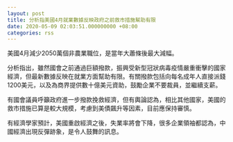 ```yaml
---
layout: post
title: 分析指美國4月就業數據反映政府之前救市措施幫助有限
date: 2020-05-09 02:03:51.000000000 +08:00
categories: rss
---
```


美國4月減少2050萬個非農業職位，是當年大蕭條後最大減幅。

分析指出，雖然國會之前通過巨額撥款，振興受新型冠狀病毒疫情嚴重衝擊的國家經濟，但最新數據反映在就業方面幫助有限。有關撥款包括向每名成年人直接派錢1200美元，以及為商界提供數十億美元資助，鼓勵企業不要裁員，並繼續支薪。

有國會議員呼籲政府進一步撥款挽救經濟，但有輿論認為，相比其他國家，美國的救市措施已算是較大規模，考慮到美債飆升等因素，目前應保持審慎。

有經濟學家預計，美國重啟經濟之後，失業率將會下降，很多企業領袖都認為，中國經濟出現反彈跡象，是令人鼓舞的訊息。
